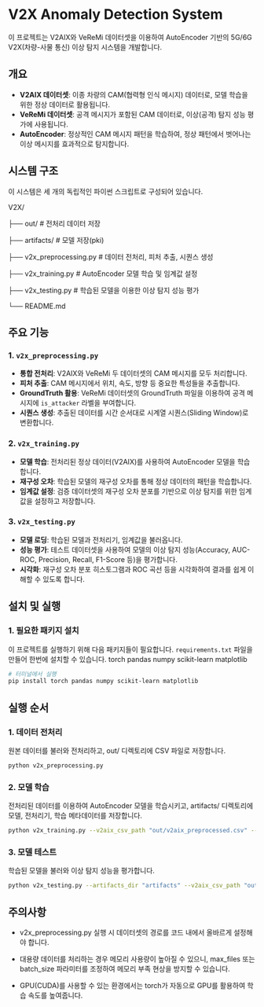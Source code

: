 # V2X Anomaly Detection System

이 프로젝트는 V2AIX와 VeReMi 데이터셋을 이용하여 AutoEncoder 기반의 5G/6G V2X(차량-사물 통신) 이상 탐지 시스템을 개발합니다.

## 개요

* **V2AIX 데이터셋**: 이종 차량의 CAM(협력형 인식 메시지) 데이터로, 모델 학습을 위한 정상 데이터로 활용됩니다.
* **VeReMi 데이터셋**: 공격 메시지가 포함된 CAM 데이터로, 이상(공격) 탐지 성능 평가에 사용됩니다.
* **AutoEncoder**: 정상적인 CAM 메시지 패턴을 학습하여, 정상 패턴에서 벗어나는 이상 메시지를 효과적으로 탐지합니다.

## 시스템 구조

이 시스템은 세 개의 독립적인 파이썬 스크립트로 구성되어 있습니다.

V2X/

├── out/ # 전처리 데이터 저장

├── artifacts/ # 모델 저장(pki)

├── v2x_preprocessing.py # 데이터 전처리, 피처 추출, 시퀀스 생성

├── v2x_training.py      # AutoEncoder 모델 학습 및 임계값 설정

├── v2x_testing.py       # 학습된 모델을 이용한 이상 탐지 성능 평가

└── README.md



## 주요 기능

### 1. `v2x_preprocessing.py`
* **통합 전처리**: V2AIX와 VeReMi 두 데이터셋의 CAM 메시지를 모두 처리합니다.
* **피처 추출**: CAM 메시지에서 위치, 속도, 방향 등 중요한 특성들을 추출합니다.
* **GroundTruth 활용**: VeReMi 데이터셋의 GroundTruth 파일을 이용하여 공격 메시지에 `is_attacker` 라벨을 부여합니다.
* **시퀀스 생성**: 추출된 데이터를 시간 순서대로 시계열 시퀀스(Sliding Window)로 변환합니다.

### 2. `v2x_training.py`
* **모델 학습**: 전처리된 정상 데이터(V2AIX)를 사용하여 AutoEncoder 모델을 학습합니다.
* **재구성 오차**: 학습된 모델의 재구성 오차를 통해 정상 데이터의 패턴을 학습합니다.
* **임계값 설정**: 검증 데이터셋의 재구성 오차 분포를 기반으로 이상 탐지를 위한 임계값을 설정하고 저장합니다.

### 3. `v2x_testing.py`
* **모델 로딩**: 학습된 모델과 전처리기, 임계값을 불러옵니다.
* **성능 평가**: 테스트 데이터셋을 사용하여 모델의 이상 탐지 성능(Accuracy, AUC-ROC, Precision, Recall, F1-Score 등)을 평가합니다.
* **시각화**: 재구성 오차 분포 히스토그램과 ROC 곡선 등을 시각화하여 결과를 쉽게 이해할 수 있도록 합니다.

## 설치 및 실행

### 1. 필요한 패키지 설치
이 프로젝트를 실행하기 위해 다음 패키지들이 필요합니다. `requirements.txt` 파일을 만들어 한번에 설치할 수 있습니다.
torch
pandas
numpy
scikit-learn
matplotlib

```bash
# 터미널에서 실행
pip install torch pandas numpy scikit-learn matplotlib
```

## 실행 순서
### 1. 데이터 전처리 
원본 데이터를 불러와 전처리하고, out/ 디렉토리에 CSV 파일로 저장합니다.
```bash
python v2x_preprocessing.py
```

### 2. 모델 학습
전처리된 데이터를 이용하여 AutoEncoder 모델을 학습시키고, artifacts/ 디렉토리에 모델, 전처리기, 학습 메타데이터를 저장합니다.
```bash
python v2x_training.py --v2aix_csv_path "out/v2aix_preprocessed.csv" --veremi_csv_path "out/veremi_preprocessed.csv"
```

### 3. 모델 테스트
학습된 모델을 불러와 이상 탐지 성능을 평가합니다.
```bash
python v2x_testing.py --artifacts_dir "artifacts" --v2aix_csv_path "out/v2aix_preprocessed.csv" --veremi_csv_path "out/veremi_preprocessed.csv"
```

## 주의사항
- v2x_preprocessing.py 실행 시 데이터셋의 경로를 코드 내에서 올바르게 설정해야 합니다.

- 대용량 데이터를 처리하는 경우 메모리 사용량이 높아질 수 있으니, max_files 또는 batch_size 파라미터를 조정하여 메모리 부족 현상을 방지할 수 있습니다.

- GPU(CUDA)를 사용할 수 있는 환경에서는 torch가 자동으로 GPU를 활용하여 학습 속도를 높여줍니다.